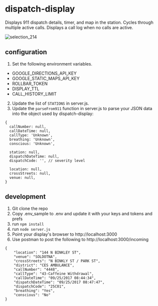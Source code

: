 # dispatch-display
Displays 911 dispatch details, timer, and map in the station. Cycles through multiple active calls.  Displays a call log when no calls are active.

![selection_214](https://user-images.githubusercontent.com/473165/30765332-a2a3af5e-9f9b-11e7-978e-a816690ce51d.png)

## configuration

1. Set the following environment variables.
- GOOGLE_DIRECTIONS_API_KEY
- GOOGLE_STATIC_MAPS_API_KEY
- ROLLBAR_TOKEN
- DISPLAY_TTL
- CALL_HISTORY_LIMIT
2. Update the list of `STATIONS` in server.js.
3. Update the `parseFrom911` function in server.js to parse your JSON data into the object used by dispatch-display:
```
{
  callNumber: null,
  callDateTime: null,
  callType: 'Unknown',
  breathing: 'Unknown',
  conscious: 'Unknown',

  station: null,
  dispatchDateTime: null,
  dispatchCode: '', // severity level

  location: null,
  crossStreets: null,
  venue: null,
}
```

## development

1. Git clone the repo
1. Copy .env_sample to .env and update it with your keys and tokens and prefs
1. run `npm install`
1. run `node server.js`
1. Point your display's browser to http://localhost:3000
1. Use postman to post the following to http://localhost:3000/incoming

```
{
	"location": "144 N BINKLEY ST",
	"venue": "SOLDOTNA",
	"crossStreets": "N BINKLY ST / PARK ST",
	"district": "CES AMBULANCE",
	"callNumber": "4448",
	"callType": "43-Caffeine Withdrawal",
	"callDateTime": "09/25/2017 08:44:34",
	"dispatchDateTime": "09/25/2017 08:47:47",
	"dispatchCode": "25C01",
	"breathing": "Yes",
	"conscious": "No"
}
```
